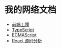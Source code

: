 # 我的网络文档

- [前端工程](frontend-engineering/README.md)
- [TypeScript](typescript/README.md)
- [ECMAScript](ecmascript/README.md)
- [React 源码分析](react-source-code-analysis/README.md)
